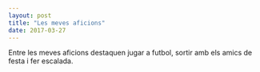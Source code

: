 ```yaml
---
layout: post
title: "Les meves aficions"
date: 2017-03-27
---
```

Entre les meves aficions destaquen jugar a futbol, sortir amb els amics de festa i fer escalada.
